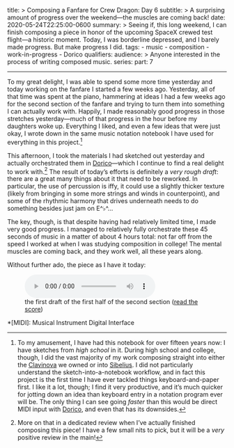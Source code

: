 title: >
    Composing a Fanfare for Crew Dragon: Day 6
subtitle: >
    A surprising amount of progress over the weekend—the muscles are coming back!
date: 2020-05-24T22:25:00-0600 
summary: >
    Seeing if, this long weekend, I can finish composing a piece in honor of the upcoming SpaceX crewed test flight—a historic moment. Today, I was borderline depressed, and I barely made progress. But make progress I did.
tags:
    - music
    - composition
    - work-in-progress
    - Dorico
qualifiers:
    audience: >
        Anyone interested in the process of writing composed music.
series:
    part: 7

---

To my great delight, I was able to spend some more time yesterday and today working on the fanfare I started a few weeks ago. Yesterday, all of that time was spent at the piano, hammering at ideas I had a few weeks ago for the second section of the fanfare and trying to turn them into something I can actually work with. Happily, I made reasonably good progress in those stretches yesterday—much of that progress in the hour before my daughters woke up. Everything I liked, and even a few ideas that were just okay, I wrote down in the same music notation notebook I have used for everything in this project.[^1]

This afternoon, I took the materials I had sketched out yesterday and actually orchestrated them in [Dorico][4]—which I continue to find a real delight to work with.[^2] The result of today’s efforts is definitely a *very rough draft*: there are a great many things about it that need to be reworked. In particular, the use of percussion is iffy, it could use a slightly thicker texture (likely from bringing in some more strings and winds in counterpoint), and some of the rhythmic harmony that drives underneath needs to do something besides just jam on E^♭^…

The key, though, is that despite having had relatively limited time, I made very good progress. I managed to relatively fully orchestrate these 45 seconds of music in a matter of about 4 hours total: not far off from the speed I worked at when I was studying composition in college! The mental muscles are coming back, and they work well, all these years along.

Without further ado, the piece as I have it today:

<figure>
  <audio
    src="https://cdn.chriskrycho.com/file/chriskrycho-com/music/crew-dragon-2/day-6.mp3"
    title="thefirst draft of the first half of the second section"
    controls
  ></audio>
  <figcaption>the first draft of the first half of the second section (<a href="https://cdn.chriskrycho.com/file/chriskrycho-com/music/crew-dragon-2/day-6.mp3">read the score</a>)</figcaption>
</figure>



*[MIDI]: Musical Instrument Digital Interface

[^1]: To my amusement, I have had this notebook for over fifteen years now: I have sketches from *high school* in it. During high school and college, though, I did the vast majority of my work composing straight into either the [Clavinova][1] we owned or into [Sibelius][2]. I did not particularly understand the sketch-into-a-notebook workflow, and in fact this project is the first time I have ever tackled things keyboard-and-paper first. I like it a lot, though; I find it very productive, and it’s much quicker for jotting down an idea than keyboard entry in a notation program ever will be. The only thing I can see going *faster* than this would be direct MIDI input with [Dorico][3], and even that has its downsides.

[^2]: More on that in a dedicated review when I’ve actually finished composing this piece! I have a few small nits to pick, but it will be a *very* positive review in the main!

[1]: https://en.wikipedia.org/wiki/Clavinova
[2]: https://en.wikipedia.org/wiki/Sibelius_(scorewriter)
[3]: https://new.steinberg.net/dorico/
[4]: https://new.steinberg.net/dorico/